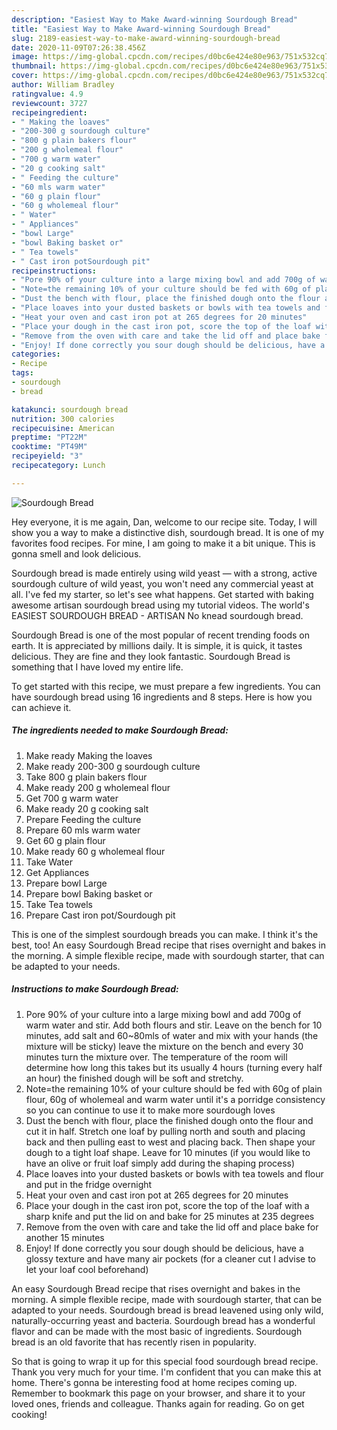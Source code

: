 ```yaml
---
description: "Easiest Way to Make Award-winning Sourdough Bread"
title: "Easiest Way to Make Award-winning Sourdough Bread"
slug: 2189-easiest-way-to-make-award-winning-sourdough-bread
date: 2020-11-09T07:26:38.456Z
image: https://img-global.cpcdn.com/recipes/d0bc6e424e80e963/751x532cq70/sourdough-bread-recipe-main-photo.jpg
thumbnail: https://img-global.cpcdn.com/recipes/d0bc6e424e80e963/751x532cq70/sourdough-bread-recipe-main-photo.jpg
cover: https://img-global.cpcdn.com/recipes/d0bc6e424e80e963/751x532cq70/sourdough-bread-recipe-main-photo.jpg
author: William Bradley
ratingvalue: 4.9
reviewcount: 3727
recipeingredient:
- " Making the loaves"
- "200-300 g sourdough culture"
- "800 g plain bakers flour"
- "200 g wholemeal flour"
- "700 g warm water"
- "20 g cooking salt"
- " Feeding the culture"
- "60 mls warm water"
- "60 g plain flour"
- "60 g wholemeal flour"
- " Water"
- " Appliances"
- "bowl Large"
- "bowl Baking basket or"
- " Tea towels"
- " Cast iron potSourdough pit"
recipeinstructions:
- "Pore 90% of your culture into a large mixing bowl and add 700g of warm water and stir. Add both flours and stir. Leave on the bench for 10 minutes, add salt and 60~80mls of water and mix with your hands (the mixture will be sticky) leave the mixture on the bench and every 30 minutes turn the mixture over. The temperature of the room will determine how long this takes but its usually 4 hours (turning every half an hour) the finished dough will be soft and stretchy."
- "Note=the remaining 10% of your culture should be fed with 60g of plain flour, 60g of wholemeal and warm water until it&#39;s a porridge consistency so you can continue to use it to make more sourdough loves"
- "Dust the bench with flour, place the finished dough onto the flour and cut it in half. Stretch one loaf by pulling north and south and placing back and then pulling east to west and placing back. Then shape your dough to a tight loaf shape. Leave for 10 minutes (if you would like to have an olive or fruit loaf simply add during the shaping process)"
- "Place loaves into your dusted baskets or bowls with tea towels and flour and put in the fridge overnight"
- "Heat your oven and cast iron pot at 265 degrees for 20 minutes"
- "Place your dough in the cast iron pot, score the top of the loaf with a sharp knife and put the lid on and bake for 25 minutes at 235 degrees"
- "Remove from the oven with care and take the lid off and place bake for another 15 minutes"
- "Enjoy! If done correctly you sour dough should be delicious, have a glossy texture and have many air pockets (for a cleaner cut I advise to let your loaf cool beforehand)"
categories:
- Recipe
tags:
- sourdough
- bread

katakunci: sourdough bread 
nutrition: 300 calories
recipecuisine: American
preptime: "PT22M"
cooktime: "PT49M"
recipeyield: "3"
recipecategory: Lunch

---
```



![Sourdough Bread](https://img-global.cpcdn.com/recipes/d0bc6e424e80e963/751x532cq70/sourdough-bread-recipe-main-photo.jpg)

Hey everyone, it is me again, Dan, welcome to our recipe site. Today, I will show you a way to make a distinctive dish, sourdough bread. It is one of my favorites food recipes. For mine, I am going to make it a bit unique. This is gonna smell and look delicious.

Sourdough bread is made entirely using wild yeast — with a strong, active sourdough culture of wild yeast, you won&#39;t need any commercial yeast at all. I&#39;ve fed my starter, so let&#39;s see what happens. Get started with baking awesome artisan sourdough bread using my tutorial videos. The world&#39;s EASIEST SOURDOUGH BREAD - ARTISAN No knead sourdough bread.

Sourdough Bread is one of the most popular of recent trending foods on earth. It is appreciated by millions daily. It is simple, it is quick, it tastes delicious. They are fine and they look fantastic. Sourdough Bread is something that I have loved my entire life.


To get started with this recipe, we must prepare a few ingredients. You can have sourdough bread using 16 ingredients and 8 steps. Here is how you can achieve it.

<!--inarticleads1-->

##### The ingredients needed to make Sourdough Bread:

1. Make ready  Making the loaves
1. Make ready 200-300 g sourdough culture
1. Take 800 g plain bakers flour
1. Make ready 200 g wholemeal flour
1. Get 700 g warm water
1. Make ready 20 g cooking salt
1. Prepare  Feeding the culture
1. Prepare 60 mls warm water
1. Get 60 g plain flour
1. Make ready 60 g wholemeal flour
1. Take  Water
1. Get  Appliances
1. Prepare bowl Large
1. Prepare bowl Baking basket or
1. Take  Tea towels
1. Prepare  Cast iron pot/Sourdough pit


This is one of the simplest sourdough breads you can make. I think it&#39;s the best, too! An easy Sourdough Bread recipe that rises overnight and bakes in the morning. A simple flexible recipe, made with sourdough starter, that can be adapted to your needs. 

<!--inarticleads2-->

##### Instructions to make Sourdough Bread:

1. Pore 90% of your culture into a large mixing bowl and add 700g of warm water and stir. Add both flours and stir. Leave on the bench for 10 minutes, add salt and 60~80mls of water and mix with your hands (the mixture will be sticky) leave the mixture on the bench and every 30 minutes turn the mixture over. The temperature of the room will determine how long this takes but its usually 4 hours (turning every half an hour) the finished dough will be soft and stretchy.
1. Note=the remaining 10% of your culture should be fed with 60g of plain flour, 60g of wholemeal and warm water until it&#39;s a porridge consistency so you can continue to use it to make more sourdough loves
1. Dust the bench with flour, place the finished dough onto the flour and cut it in half. Stretch one loaf by pulling north and south and placing back and then pulling east to west and placing back. Then shape your dough to a tight loaf shape. Leave for 10 minutes (if you would like to have an olive or fruit loaf simply add during the shaping process)
1. Place loaves into your dusted baskets or bowls with tea towels and flour and put in the fridge overnight
1. Heat your oven and cast iron pot at 265 degrees for 20 minutes
1. Place your dough in the cast iron pot, score the top of the loaf with a sharp knife and put the lid on and bake for 25 minutes at 235 degrees
1. Remove from the oven with care and take the lid off and place bake for another 15 minutes
1. Enjoy! If done correctly you sour dough should be delicious, have a glossy texture and have many air pockets (for a cleaner cut I advise to let your loaf cool beforehand)


An easy Sourdough Bread recipe that rises overnight and bakes in the morning. A simple flexible recipe, made with sourdough starter, that can be adapted to your needs. Sourdough bread is bread leavened using only wild, naturally-occurring yeast and bacteria. Sourdough bread has a wonderful flavor and can be made with the most basic of ingredients. Sourdough bread is an old favorite that has recently risen in popularity. 

So that is going to wrap it up for this special food sourdough bread recipe. Thank you very much for your time. I'm confident that you can make this at home. There's gonna be interesting food at home recipes coming up. Remember to bookmark this page on your browser, and share it to your loved ones, friends and colleague. Thanks again for reading. Go on get cooking!
